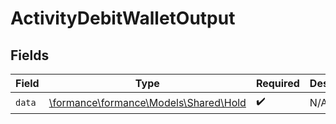 # ActivityDebitWalletOutput


## Fields

| Field                                                                | Type                                                                 | Required                                                             | Description                                                          |
| -------------------------------------------------------------------- | -------------------------------------------------------------------- | -------------------------------------------------------------------- | -------------------------------------------------------------------- |
| `data`                                                               | [\formance\formance\Models\Shared\Hold](../../Models/Shared/Hold.md) | :heavy_check_mark:                                                   | N/A                                                                  |
